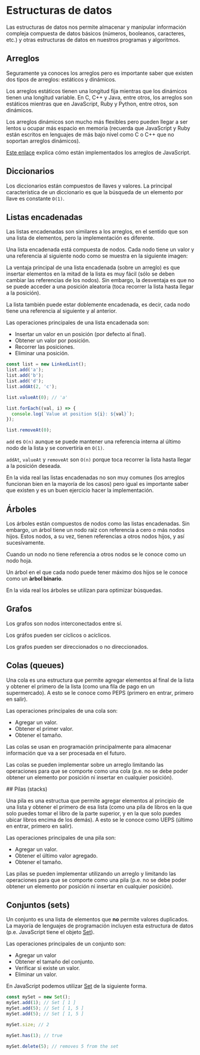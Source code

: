 # Estructuras de datos

Las estructuras de datos nos permite almacenar y manipular información compleja compuesta de datos básicos (números, booleanos, caracteres, etc.) y otras estructuras de datos en nuestros programas y algoritmos.

## Arreglos

Seguramente ya conoces los arreglos pero es importante saber que existen dos tipos de arreglos: estáticos y dinámicos.

Los arreglos estáticos tienen una longitud fija mientras que los dinámicos tienen una longitud variable. En C, C++ y Java, entre otros, los arreglos son estáticos mientras que en JavaScript, Ruby y Python, entre otros, son dinámicos.

Los arreglos dinámicos son mucho más flexibles pero pueden llegar a ser lentos u ocupar más espacio en memoria (recuerda que JavaScript y Ruby están escritos en lenguajes de más bajo nivel como C o C++ que no soportan arreglos dinámicos).

[Este enlace](https://www.quora.com/What-is-the-underlying-data-structure-of-a-javascript-Array) explica cómo están implementados los arreglos de JavaScript.

## Diccionarios

Los diccionarios están compuestos de llaves y valores. La principal característica de un diccionario es que la búsqueda de un elemento por llave es constante `O(1)`.

## Listas encadenadas

Las listas encadenadas son similares a los arreglos, en el sentido que son una lista de elementos, pero la implementación es diferente.

Una lista encadenada está compuesta de nodos. Cada nodo tiene un valor y una referencia al siguiente nodo como se muestra en la siguiente imagen:



La ventaja principal de una lista encadenada (sobre un arreglo) es que insertar elementos en la mitad de la lista es muy fácil (sólo se deben cambiar las referencias de los nodos). Sin embargo, la desventaja es que no se puede acceder a una posición aleatoria (toca recorrer la lista hasta llegar a la posición).

La lista también puede estar doblemente encadenada, es decir, cada nodo tiene una referencia al siguiente y al anterior.

Las operaciones principales de una lista encadenada son:

* Insertar un valor en un posición (por defecto al final).
* Obtener un valor por posición.
* Recorrer las posiciones.
* Eliminar una posición.

```javascript
const list = new LinkedList();
list.add('a');
list.add('b');
list.add('d');
list.addAt(2, 'c');

list.valueAt(0); // 'a'

list.forEach((val, i) => {
  console.log(`Value at position ${i}: ${val}`);
});

list.removeAt(0);
```

`add` es `O(n)` aunque se puede mantener una referencia interna al último nodo de la lista y se convertiría en `O(1)`.

`addAt`, `valueAt` y `removeAt` son `O(n)` porque toca recorrer la lista hasta llegar a la posición deseada.

En la vida real las listas encadenadas no son muy comunes (los arreglos funcionan bien en la mayoría de los casos) pero igual es importante saber que existen y es un buen ejercicio hacer la implementación.

## Árboles

Los árboles están compuestos de nodos como las listas encadenadas. Sin embargo, un árbol tiene un nodo raíz con referencia a cero o más nodos hijos. Estos nodos, a su vez, tienen referencias a otros nodos hijos, y así sucesivamente.

Cuando un nodo no tiene referencia a otros nodos se le conoce como un nodo hoja.

Un árbol en el que cada nodo puede tener máximo dos hijos se le conoce como un **àrbol binario**.

En la vida real los árboles se utilizan para optimizar búsquedas.

## Grafos

Los grafos son nodos interconectados entre sí.

Los gráfos pueden ser cíclicos o acíclicos.

Los grafos pueden ser direccionados o no direccionados.

## Colas (queues)

Una cola es una estructura que permite agregar elementos al final de la lista y obtener el primero de la lista (como una fila de pago en un supermercado). A esto se le conoce como PEPS (primero en entrar, primero en salir).

Las operaciones principales de una cola son:

* Agregar un valor.
* Obtener el primer valor.
* Obtener el tamaño.

Las colas se usan en programación principalmente para almacenar información que va a ser procesada en el futuro.

Las colas se pueden implementar sobre un arreglo limitando las operaciones para que se comporte como una cola (p.e. no se debe poder obtener un elemento por posición ni insertar en cualquier posición).

## Pilas (stacks)

Una pila es una estructua que permite agregar elementos al principio de una lista y obtener el primero de esa lista (como una pila de libros en la que solo puedes tomar el libro de la parte superior, y en la que solo puedes ubicar libros encima de los demás). A esto se le conoce como UEPS (último en entrar, primero en salir).

Las operaciones principales de una pila son:

* Agregar un valor.
* Obtener el último valor agregado.
* Obtener el tamaño.

Las pilas se pueden implementar utilizando un arreglo y limitando las operaciones para que se comporte como una pila (p.e. no se debe poder obtener un elemento por posición ni insertar en cualquier posición).

## Conjuntos (sets)

Un conjunto es una lista de elementos que **no** permite valores duplicados. La mayoría de lenguajes de programación incluyen esta estructura de datos (p.e. JavaScript tiene el objeto [Set](https://developer.mozilla.org/en-US/docs/Web/JavaScript/Reference/Global_Objects/Set)).

Las operaciones principales de un conjunto son:

* Agregar un valor
* Obtener el tamaño del conjunto.
* Verificar si existe un valor.
* Eliminar un valor.

En JavaScript podemos utilizar [Set](https://developer.mozilla.org/en-US/docs/Web/JavaScript/Reference/Global_Objects/Set) de la siguiente forma.

```javascript
const mySet = new Set();
mySet.add(1); // Set [ 1 ]
mySet.add(5); // Set [ 1, 5 ]
mySet.add(5); // Set [ 1, 5 ]

mySet.size; // 2

mySet.has(1); // true

mySet.delete(5); // removes 5 from the set
```
